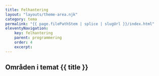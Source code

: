 ```yaml
---
title: Felhantering
layout: "layouts/theme-area.njk"
category: tema
permalink: "{{ page.filePathStem | splice | slugUrl }}/index.html"
eleventyNavigation:
    key: felhantering
    parent: programmering
    order: 4
    excerpt: 
---
```

## Områden i temat {{ title }}
